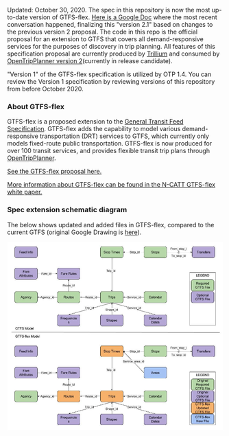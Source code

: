 Updated: October 30, 2020. The spec in this repository is now the most up-to-date version of GTFS-flex.  [Here is a Google Doc](https://docs.google.com/document/d/1PyYK6JVzz52XEx3FXqAJmoVefHFqZTHS4Mpn20dTuKE/edit#) where the most recent conversation happened, finalizing this "version 2.1" based on changes to the previous version 2 proposal. The code in this repo is the official proposal for an extension to GTFS that covers all demand-responsive services for the purposes of discovery in trip planning. All features of this specification proposal are currently produced by [Trillium](https://trilliumtransit.com/) and consumed by [OpenTripPlanner version 2](http://docs.opentripplanner.org/en/2.0-rc/)(currently in release candidate).

"Version 1" of the GTFS-flex specification is utilized by OTP 1.4. You can review the Version 1 specification by reviewing versions of this repository from before October 2020.

### About GTFS-flex

GTFS-flex is a proposed extension to the [General Transit Feed Specification](http://gtfs.org/). GTFS-flex adds the capability to model various demand-responsive transportation (DRT) services to GTFS, which currently only models fixed-route public transportation. GTFS-flex is now produced for over 100 transit services, and provides flexible transit trip plans through [OpenTripPlanner](https://www.opentripplanner.org/).

[See the GTFS-flex proposal here.](spec/reference.md)

[More information about GTFS-flex can be found in the N-CATT GTFS-flex white paper.]()

### Spec extension schematic diagram

The below shows updated and added files in GTFS-flex, compared to the current GTFS (original Google Drawing is [here](https://docs.google.com/drawings/d/1g1kuTZPLFphMa942htywksIhxXqM_mMFCROOiEw5eNo/edit?usp=sharing)).

![Diagram of added files in GTFS-flex](spec/GTFS%20and%20GTFS-flex.jpg)
